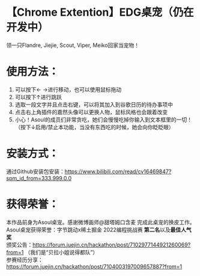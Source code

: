 # 【Chrome Extention】EDG桌宠（仍在开发中）

领一只Flandre, Jiejie, Scout, Viper, Meiko回家当宠物！

# 使用方法：
1. 可以按下← →进行移动，也可以使用鼠标拖动
2. 可以按下↑进行跳跃
3. 选取一段文字并且点击右键，可以将其加入到谷歌日历的待办事项中
4. 点击右上角插件的嘉然头像可以更换人物，鼠标风格也会跟着改变
5. 小心！Asoul的成员们非常贪吃，她们会慢慢吃掉你输入到文本框里的一切！（按下↓启用/禁止本功能，当没有东西吃的时候，她会向你眨眨眼）

# 安装方式：
通过Github安装包安装：https://www.bilibili.com/read/cv16469847?spm_id_from=333.999.0.0

# 获得荣誉：
本作品前身为Asoul桌宠。感谢微博画师@甜塔姆口含麦 完成此桌宠的换皮工作。  
Asoul桌宠获得荣誉：字节跳动x稀土掘金 2022编程挑战赛 **第二名**以及**最佳人气奖**   
颁奖公告：https://forum.juejin.cn/hackathon/post/7102977144921260069?from=1
（我们是“贝拉小姐说得都队”）  
参赛经历分享：https://forum.juejin.cn/hackathon/post/7104003197009657887?from=1
